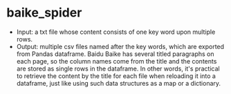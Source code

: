 # baike_spider
- Input: a txt file whose content consists of one key word upon multiple rows.
- Output: multiple csv files named after the key words, which are exported from Pandas dataframe. Baidu Baike has several titled paragraphs on each page, so the column names come from the title and the contents are stored as single rows in the dataframe. In other words, it's practical to retrieve the content by the title for each file when reloading it into a dataframe, just like using such data structures as a map or a dictionary.
